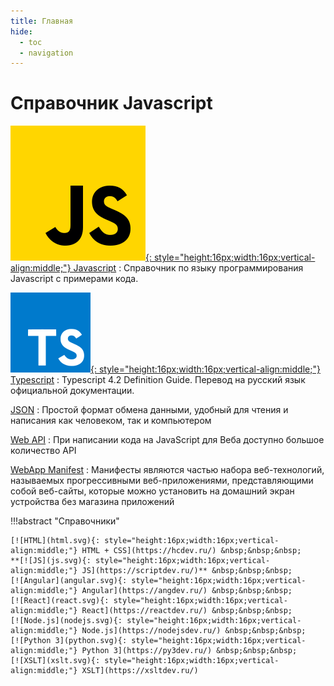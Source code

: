 ```yaml
---
title: Главная
hide:
  - toc
  - navigation
---
```


# Справочник Javascript

<div class="layout layout2" markdown="1">

<div class="cell" markdown="1">

[![JS](js.svg){: style="height:16px;width:16px;vertical-align:middle;"} Javascript](/js/)
: Справочник по языку программирования Javascript с примерами кода.

[![TS](ts.svg){: style="height:16px;width:16px;vertical-align:middle;"} Typescript](/ts/)
: Typescript 4.2 Definition Guide. Перевод на русский язык официальной документации.

</div>

<div class="cell" markdown="1">

[JSON](/json/)
: Простой формат обмена данными, удобный для чтения и написания как человеком, так и компьютером

[Web API](/webapi/)
: При написании кода на JavaScript для Веба доступно большое количество API

[WebApp Manifest](/manifest/)
: Манифесты являются частью набора веб-технологий, называемых прогрессивными веб-приложениями, представляющими собой веб-сайты, которые можно установить на домашний экран устройства без магазина приложений

</div>

</div>

!!!abstract "Справочники"

    [![HTML](html.svg){: style="height:16px;width:16px;vertical-align:middle;"} HTML + CSS](https://hcdev.ru/) &nbsp;&nbsp;&nbsp;
    **[![JS](js.svg){: style="height:16px;width:16px;vertical-align:middle;"} JS](https://scriptdev.ru/)** &nbsp;&nbsp;&nbsp;
    [![Angular](angular.svg){: style="height:16px;width:16px;vertical-align:middle;"} Angular](https://angdev.ru/) &nbsp;&nbsp;&nbsp;
    [![React](react.svg){: style="height:16px;width:16px;vertical-align:middle;"} React](https://reactdev.ru/) &nbsp;&nbsp;&nbsp;
    [![Node.js](nodejs.svg){: style="height:16px;width:16px;vertical-align:middle;"} Node.js](https://nodejsdev.ru/) &nbsp;&nbsp;&nbsp;
    [![Python 3](python.svg){: style="height:16px;width:16px;vertical-align:middle;"} Python 3](https://py3dev.ru/) &nbsp;&nbsp;&nbsp;
    [![XSLT](xslt.svg){: style="height:16px;width:16px;vertical-align:middle;"} XSLT](https://xsltdev.ru/)
